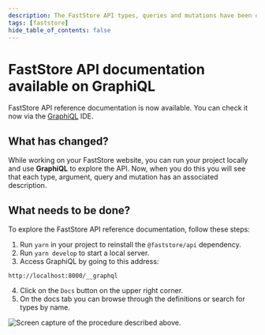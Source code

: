 ```yaml
---
description: The FastStore API types, queries and mutations have been documented. You can check it now via the GraphiQL IDE.
tags: [faststore]
hide_table_of_contents: false
---
```


# FastStore API documentation available on GraphiQL

FastStore API reference documentation is now available. You can check it now via the [GraphiQL](https://github.com/graphql/graphiql) IDE.

<!--truncate-->

## What has changed?

While working on your FastStore website, you can run your project locally and use **GraphiQL** to explore the API. Now, when you do this you will see that each type, argument, query and mutation has an associated description.

## What needs to be done?

To explore the FastStore API reference documentation, follow these steps:

1. Run `yarn` in your project to reinstall the `@faststore/api` dependency.
2. Run `yarn develop` to start a local server.
3. Access GraphiQL by going to this address:

```
http://localhost:8000/__graphql
```

4. Click on the `Docs` button on the upper right corner.
5. On the docs tab you can browse through the definitions or search for types by name.

![Screen capture of the procedure described above.](https://vtexhelp.vtexassets.com/assets/docs/src/viewing%20docs%20in%20graphiql%2018052022___8e00bfb24dcfc4c7cddcd45bc0863c8a.gif)
